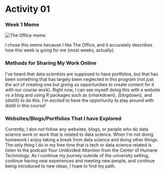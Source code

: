 # Activity 01

### Week 1 Meme

![The Office meme](https://i.pinimg.com/564x/7f/3c/f9/7f3cf9c37c0150acfa20deaee439f67d.jpg)

I chose this meme because I like The Office, and it accurately describes how this week is going for me (most weeks, actually).

### Methods for Sharing My Work Online

I've heard that data scientists are supposed to have portfolios, but that has been something that has largely been neglected in this program (not just the act of creating one but giving us opportunities to create content for it with our course work). Right now, I can see myself doing this with a website vs a blog and using R packages such as {rmarkdown}, {blogdown}, and {distill} to do this. I'm excited to have the opportunity to play around with distill in this course!

### Websites/Blogs/Portfolios That I have Explored

Currently, I don not follow any websites, blogs, or people who do data science work or work that is related to data science. When I'm not doing homework I enjoy taking a break from data science and doing other things. The only thing I do in my free time that is tech or data science related is listen to the podcast Your Unidivided Attention from the Center of Humane Technology. As I continue my journey outside of the university setting, continue having new experiences and meeting new people, and continue being introduced to new ideas, I hope to find my path.
